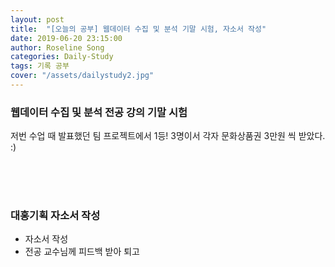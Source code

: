 ```yaml
---
layout: post
title:  "[오늘의 공부] 웹데이터 수집 및 분석 기말 시험, 자소서 작성"
date: 2019-06-20 23:15:00
author: Roseline Song
categories: Daily-Study
tags: 기록 공부
cover: "/assets/dailystudy2.jpg"
---
```


### 웹데이터 수집 및 분석 전공 강의 기말 시험 

저번 수업 때 발표했던 팀 프로젝트에서 1등! 3명이서 각자 문화상품권 3만원 씩 받았다. :) 

<br>​
<br>​

### 대홍기획 자소서 작성

- 자소서 작성 
- 전공 교수님께 피드백 받아 퇴고

<br>​
<br>​
